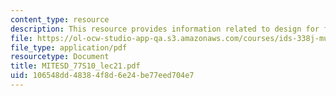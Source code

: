 ```yaml
---
content_type: resource
description: This resource provides information related to design for flexibility.
file: https://ol-ocw-studio-app-qa.s3.amazonaws.com/courses/ids-338j-multidisciplinary-system-design-optimization-spring-2010/106548dd48384f8d6e24be77eed704e7_MITESD_77S10_lec21.pdf
file_type: application/pdf
resourcetype: Document
title: MITESD_77S10_lec21.pdf
uid: 106548dd-4838-4f8d-6e24-be77eed704e7
---
```

